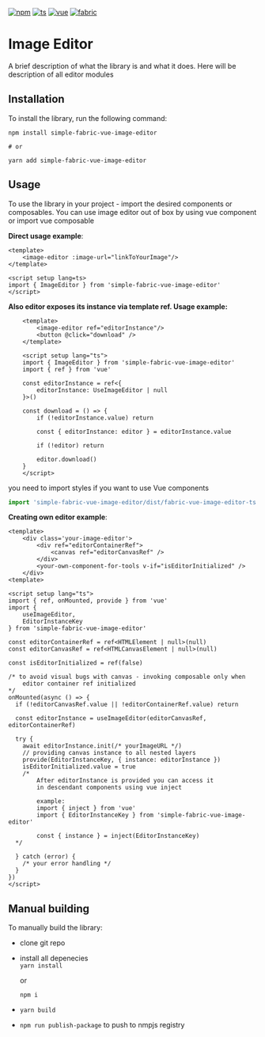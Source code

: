
[![npm](https://img.shields.io/npm/v/simple-fabric-vue-image-editor)](https://www.npmjs.com/package/simple-fabric-vue-image-editor)
[![ts](https://badgen.net/badge/-/TypeScript/blue?icon=typescript&label)](https://www.typescriptlang.org/)
[![vue](https://img.shields.io/badge/-Vue.js-4fc08d?style=flat&logo=vuedotjs&logoColor=white)](https://vuejs.org/)
[![fabric](https://img.shields.io/npm/v/fabric?label=fabric.js)](https://www.npmjs.com/package/fabric)

# Image Editor

A brief description of what the library is and what it does.
Here will be description of all editor modules

## Installation

To install the library, run the following command:

```
npm install simple-fabric-vue-image-editor

# or

yarn add simple-fabric-vue-image-editor
```


## Usage

To use the library in your project - import the desired components or composables.
You can use image editor out of box by using vue component or import vue composable

<b>Direct usage example</b>:

```vue
<template>
    <image-editor :image-url="linkToYourImage"/>
</template>

<script setup lang=ts> 
import { ImageEditor } from 'simple-fabric-vue-image-editor'
</script>
````

<b>Also editor exposes its instance via template ref. Usage example:</b>
```vue
    <template>
        <image-editor ref="editorInstance"/>
        <button @click="download" />
    </template>

    <script setup lang="ts">
    import { ImageEditor } from 'simple-fabric-vue-image-editor'
    import { ref } from 'vue'

    const editorInstance = ref<{
        editorInstance: UseImageEditor | null
    }>()

    const download = () => {
        if (!editorInstance.value) return

        const { editorInstance: editor } = editorInstance.value

        if (!editor) return

        editor.download()
    }
    </script>
```

you need to import styles if you want to use Vue components
```javascript
import 'simple-fabric-vue-image-editor/dist/fabric-vue-image-editor-ts.css'
```

<b>Creating own editor example</b>:

```vue
<template>
    <div class='your-image-editor'>
        <div ref="editorContainerRef">
            <canvas ref="editorCanvasRef" />
        </div>
        <your-own-component-for-tools v-if="isEditorInitialized" />
    </div>
<template>

<script setup lang="ts">
import { ref, onMounted, provide } from 'vue'
import { 
    useImageEditor,
    EditorInstanceKey
} from 'simple-fabric-vue-image-editor'

const editorContainerRef = ref<HTMLElement | null>(null)
const editorCanvasRef = ref<HTMLCanvasElement | null>(null)

const isEditorInitialized = ref(false)

/* to avoid visual bugs with canvas - invoking composable only when
    editor container ref initialized
*/
onMounted(async () => {
  if (!editorCanvasRef.value || !editorContainerRef.value) return

  const editorInstance = useImageEditor(editorCanvasRef, editorContainerRef)

  try {
    await editorInstance.init(/* yourImageURL */)
    // providing canvas instance to all nested layers 
    provide(EditorInstanceKey, { instance: editorInstance })
    isEditorInitialized.value = true
    /* 
        After editorInstance is provided you can access it
        in descendant components using vue inject

        example:
        import { inject } from 'vue'
        import { EditorInstanceKey } from 'simple-fabric-vue-image-editor'
        
        const { instance } = inject(EditorInstanceKey)
  */

  } catch (error) {
    /* your error handling */
  }
})
</script>
```



## Manual building

To manually build the library:
- clone git repo
- install all depenecies  
    ```yarn install```
    
     or
    
     ```npm i```
- ```yarn build```
- ```npm run publish-package``` to push to nmpjs registry
